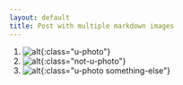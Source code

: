 ```yaml
---
layout: default
title: Post with multiple markdown images
---
```


1. ![alt](https://via.placeholder.com/150){:class="u-photo"}
2. ![alt](https://via.placeholder.com/250){:class="not-u-photo"}
3. ![alt](https://via.placeholder.com/350){:class="u-photo something-else"}
